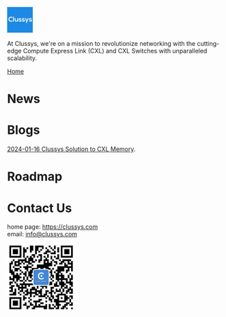 <img src="images/clussys-logo-box.png" alt="image" width="60" height="auto">

At Clussys, we're on a mission to revolutionize networking with the cutting-edge Compute Express Link (CXL) and CXL Switches with unparalleled scalability.

[Home](index.md)

# News


# Blogs


[2024-01-16 Clussys Solution to CXL Memory](blogs/20240116-cxlmem.md).


# Roadmap



# Contact Us

home page: https://clussys.com 
<br>
email: info@clussys.com

<img src="images/ClussysWechatLogo.png" alt="image" width="160" height="auto">